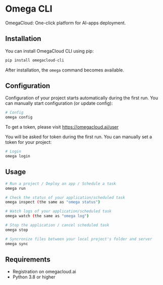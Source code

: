 # Omega CLI

OmegaCloud: One-click platform for AI-apps deployment.

## Installation

You can install OmegaCloud CLI using pip:

```bash
pip install omegacloud-cli
```

After installation, the `omega` command becomes available.

## Configuration

Configuration of your project starts automatically during the first run.
You can manually start configuration (or update config):

```bash
# Config
omega config
```

To get a token, please visit https://omegacloud.ai/user

You will be asked for token during the first run.
You can manually set a token for your project:

```bash
# Login
omega login
```

## Usage

```bash
# Run a project / Deploy an app / Schedule a task
omega run

# Check the status of your application/scheduled task
omega inspect (the same as "omega status")

# Watch logs of your application/scheduled task
omega watch (the same as "omega log")

# Stop the application / cancel scheduled task
omega stop

# Syncronize files between your local project's folder and server
omega sync

```

## Requirements

- Registration on omegacloud.ai
- Python 3.8 or higher

